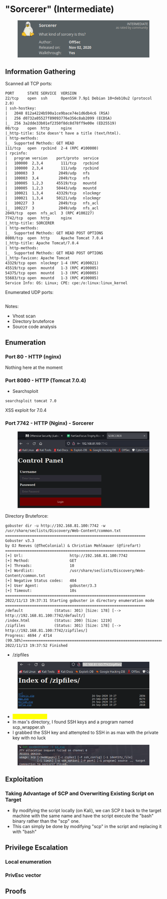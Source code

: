 # "Sorcerer" (Intermediate)

<figure><img src="../../../.gitbook/assets/image (4) (4).png" alt=""><figcaption></figcaption></figure>

## Information Gathering

Scanned all TCP ports:

```
PORT      STATE SERVICE  VERSION
22/tcp    open  ssh      OpenSSH 7.9p1 Debian 10+deb10u2 (protocol 2.0)
| ssh-hostkey: 
|   2048 812a4224b590a1ce9bace74e1d6db4c6 (RSA)
|   256 d0732a05527f89093776e356c8ab2099 (ECDSA)
|_  256 3a2dde33b01ef2350f8dc8d78ff9e00e (ED25519)
80/tcp    open  http     nginx
|_http-title: Site doesn't have a title (text/html).
| http-methods: 
|_  Supported Methods: GET HEAD
111/tcp   open  rpcbind  2-4 (RPC #100000)
| rpcinfo: 
|   program version    port/proto  service
|   100000  2,3,4        111/tcp   rpcbind
|   100000  2,3,4        111/udp   rpcbind
|   100003  3           2049/udp   nfs
|   100003  3,4         2049/tcp   nfs
|   100005  1,2,3      45519/tcp   mountd
|   100005  1,2,3      50443/udp   mountd
|   100021  1,3,4      43329/tcp   nlockmgr
|   100021  1,3,4      50121/udp   nlockmgr
|   100227  3           2049/tcp   nfs_acl
|_  100227  3           2049/udp   nfs_acl
2049/tcp  open  nfs_acl  3 (RPC #100227)
7742/tcp  open  http     nginx
|_http-title: SORCERER
| http-methods: 
|_  Supported Methods: GET HEAD POST OPTIONS
8080/tcp  open  http     Apache Tomcat 7.0.4
|_http-title: Apache Tomcat/7.0.4
| http-methods: 
|_  Supported Methods: GET HEAD POST OPTIONS
|_http-favicon: Apache Tomcat
43329/tcp open  nlockmgr 1-4 (RPC #100021)
45519/tcp open  mountd   1-3 (RPC #100005)
54375/tcp open  mountd   1-3 (RPC #100005)
55683/tcp open  mountd   1-3 (RPC #100005)
Service Info: OS: Linux; CPE: cpe:/o:linux:linux_kernel
```

Enumerated UDP ports:

```
```

Notes:

* Vhost scan
* Directory bruteforce
* Source code analysis

## Enumeration

### Port 80 - HTTP (nginx)

Nothing here at the moment

### Port 8080 - HTTP (Tomcat 7.0.4)

* Searchsploit

```
searchsploit tomcat 7.0
```

XSS exploit for 7.0.4

### Port 7742 - HTTP (Nginx) - Sorcerer

<figure><img src="../../../.gitbook/assets/image (5) (9).png" alt=""><figcaption></figcaption></figure>

Directory Bruteforce:

```
gobuster dir -u http://192.168.81.100:7742 -w /usr/share/seclists/Discovery/Web-Content/common.txt
===============================================================
Gobuster v3.3
by OJ Reeves (@TheColonial) & Christian Mehlmauer (@firefart)
===============================================================
[+] Url:                     http://192.168.81.100:7742
[+] Method:                  GET
[+] Threads:                 10
[+] Wordlist:                /usr/share/seclists/Discovery/Web-Content/common.txt
[+] Negative Status codes:   404
[+] User Agent:              gobuster/3.3
[+] Timeout:                 10s
===============================================================
2022/11/13 19:37:31 Starting gobuster in directory enumeration mode
===============================================================
/default              (Status: 301) [Size: 178] [--> http://192.168.81.100:7742/default/]
/index.html           (Status: 200) [Size: 1219]
/zipfiles             (Status: 301) [Size: 178] [--> http://192.168.81.100:7742/zipfiles/]
Progress: 4694 / 4714 (99.58%)===============================================================
2022/11/13 19:37:52 Finished
```

* /zipfiles

<figure><img src="../../../.gitbook/assets/image (6) (4).png" alt=""><figcaption></figcaption></figure>

* <mark style="color:yellow;">/home/max/.ssh/</mark>
* In max's directory, I found SSH keys and a program named scp\_wrapper.sh
* I grabbed the SSH key and attempted to SSH in as max with the private key with no luck

<figure><img src="../../../.gitbook/assets/image (1) (6) (3).png" alt=""><figcaption></figcaption></figure>

## Exploitation

### Taking Advantage of SCP and Overwriting Existing Script on Target

* By modifying the script locally (on Kali), we can SCP it back to the target machine with the same name and have the script execute the "bash" binary rather than the "scp" one.
* This can simply be done by modifying "scp" in the script and replacing it with "bash"

## Privilege Escalation

### Local enumeration

### PrivEsc vector

## Proofs

